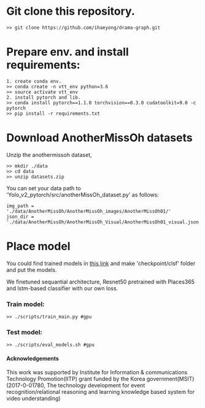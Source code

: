 # Git clone this repository.
```
>> git clone https://github.com/ihaeyong/drama-graph.git
```

# Prepare env. and install requirements:
```
1. create conda env.
>> conda create -n vtt_env python=3.6
>> source activate vtt_env
2. install pytorch and lib. 
>> conda install pytorch==1.1.0 torchvision==0.3.0 cudatoolkit=9.0 -c pytorch
>> pip install -r requirements.txt
```

# Download AnotherMissOh datasets

Unzip the anothermissoh dataset,

```
>> mkdir ./data
>> cd data
>> unzip datasets.zip
```

You can set your data path to 'Yolo_v2_pytorch/src/anotherMissOh_dataset.py' as follows:

```
img_path = './data/AnotherMissOh/AnotherMissOh_images/AnotherMissOh01/'
json_dir = './data/AnotherMissOh/AnotherMissOh_Visual/AnotherMissOh01_visual.json'
```


# Place model

You could find trained models in [this link](https://drive.google.com/file/d/1yqkTXGAGHqs_0B1Z5OsyGxL2sbfGbs6k/view?usp=sharing) and make 'checkpoint/clsf' folder and put the models. 

We finetuned sequantial architecture, Resnet50 pretrained with Places365 and lstm-based classifier with our own loss. 


### Train model:

```
>> ./scripts/train_main.py #gpu
```

### Test model:
```
>> ./scripts/eval_models.sh #gpu
```



#### Acknowledgements

This work was supported by Institute for Information & communications Technology Promotion(IITP) grant funded by the Korea government(MSIT) (2017-0-01780, The technology development for event recognition/relational reasoning and learning knowledge based system for video understanding)
